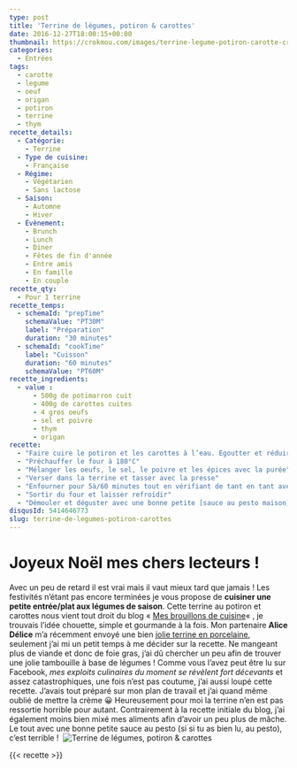 ```yaml
---
type: post
title: 'Terrine de légumes, potiron & carottes'
date: 2016-12-27T18:00:15+00:00
thumbnail: https://crokmou.com/images/terrine-legume-potiron-carotte-crokmou-blog-cuisine-voyage-belgique-1.jpg
categories:
  - Entrées
tags:
  - carotte
  - legume
  - oeuf
  - origan
  - potiron
  - terrine
  - thym
recette_details:
  - Catégorie:
    - Terrine
  - Type de cuisine:
    - Française  
  - Régime:
    - Végétarien
    - Sans lactose
  - Saison:
    - Automne
    - Hiver
  - Évènement:
    - Brunch
    - Lunch
    - Diner
    - Fêtes de fin d'année
    - Entre amis
    - En famille
    - En couple
recette_qty:
  - Pour 1 terrine
recette_temps:
  - schemaId: "prepTime"
    schemaValue: "PT30M"
    label: "Préparation"
    duration: "30 minutes"
  - schemaId: "cookTime"
    label: "Cuisson"
    duration: "60 minutes"
    schemaValue: "PT60M"
recette_ingredients:
  - value :
      - 500g de potimarron cuit
      - 400g de carottes cuites
      - 4 gros oeufs
      - sel et poivre
      - thym
      - origan
recette:
  - "Faire cuire le potiron et les carottes à l’eau. Egoutter et réduire en purée tout en gardant quelques morceaux. Laisser refroidir un peu"
  - "Préchauffer le four à 180°C"
  - "Mélanger les oeufs, le sel, le poivre et les épices avec la purée"
  - "Verser dans la terrine et tasser avec la presse"
  - "Enfourner pour 5à/60 minutes tout en vérifiant de tant en tant avec un couteau si la terrine est cuite"
  - "Sortir du four et laisser refroidir"
  - "Démouler et déguster avec une bonne petite [sauce au pesto maison](http://www.crokmou.com/2013/07/pesto-au-basilic-al-genovese)"
disqusId: 5414646773
slug: terrine-de-legumes-potiron-carottes
---
```


# Joyeux Noël mes chers lecteurs !

Avec un peu de retard il est vrai mais il vaut mieux tard que jamais ! Les festivités n’étant pas encore terminées je vous propose de **cuisiner une petite entrée/plat aux légumes de saison**. Cette terrine au potiron et carottes nous vient tout droit du blog « [Mes brouillons de cuisine](http://cuisinebyana.canalblog.com/archives/2013/11/11/28392729.html)« , je trouvais l’idée chouette, simple et gourmande à la fois. Mon partenaire **Alice Délice** m’a récemment envoyé une bien [jolie terrine en porcelaine](https://www.alicedelice.com/grill-terrine/terrine-650-grs-presse-1012500.html), seulement j’ai mi un petit temps à me décider sur la recette. Ne mangeant plus de viande et donc de foie gras, j’ai dû chercher un peu afin de trouver une jolie tambouille à base de légumes ! Comme vous l’avez peut être lu sur Facebook, _mes exploits culinaires du moment se révèlent fort décevants_ et assez catastrophiques, une fois n’est pas coutume, j’ai aussi loupé cette recette. J’avais tout préparé sur mon plan de travail et j’ai quand même oublié de mettre la crème 😀 Heureusement pour moi la terrine n’en est pas ressortie horrible pour autant. Contrairement à la recette initiale du blog, j’ai également moins bien mixé mes aliments afin d’avoir un peu plus de mâche. Le tout avec une bonne petite sauce au pesto (si si tu as bien lu, au pesto), c’est terrible !  ![Terrine de légumes, potiron & carottes](https://crokmou.com/images/terrine-legume-potiron-carotte-crokmou-blog-cuisine-voyage-belgique_c0gffh.jpg)

{{< recette >}}

